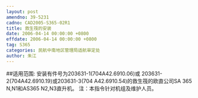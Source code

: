 ```yaml
---
layout: post
amendno: 39-5231
cadno: CAD2005-S365-02R1
title: 救生筏的安装
date: 2006-04-14 00:00:00 +0800
effdate: 2006-04-14 00:00:00 +0800
tag: S365
categories: 民航中南地区管理局适航审定处
author: 朱江
---
```


##适用范围:
安装有件号为203631-1(704A42.6910.06)或 203631-2(704A42.6910.19)或203631-3(704 A42.6910.54)的救生筏的欧直公司SA 365 N,N1和AS365 N2,N3直升机。 注：本指令针对机组及维护人员。

